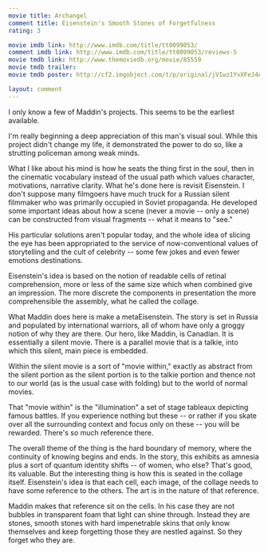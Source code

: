 ```yaml
---
movie title: Archangel
comment title: Eisenstein's Smooth Stones of Forgetfulness
rating: 3

movie imdb link: http://www.imdb.com/title/tt0099053/
comment imdb link: http://www.imdb.com/title/tt0099053/reviews-5
movie tmdb link: http://www.themoviedb.org/movie/85559
movie tmdb trailer: 
movie tmdb poster: http://cf2.imgobject.com/t/p/original/jVIwz1YvXFeJ4AxKXmgn3hMfhHj.jpg

layout: comment
---
```


I only know a few of Maddin's projects. This seems to be the earliest available.

I'm really beginning a deep appreciation of this man's visual soul. While this project didn't change my life, it demonstrated the power to do so, like a strutting policeman among weak minds.

What I like about his mind is how he seats the thing first in the soul, then in the cinematic vocabulary instead of the usual path which values character, motivations, narrative clarity. What he's done here is revisit Eisenstein. I don't suppose many filmgoers have much truck for a Russian silent filmmaker who was primarily occupied in Soviet propaganda. He developed some important ideas about how a scene (never a movie -- only a scene) can be constructed from visual fragments -- what it means to "see."

His particular solutions aren't popular today, and the whole idea of slicing the eye has been appropriated to the service of now-conventional values of storytelling and the cult of celebrity -- some few jokes and even fewer emotions destinations.

Eisenstein's idea is based on the notion of readable cells of retinal comprehension, more or less of the same size which when combined give an impression. The more discrete the components in presentation the more comprehensible the assembly, what he called the collage.

What Maddin does here is make a metaEisenstein. The story is set in Russia and populated by international warriors, all of whom have only a groggy notion of why they are there. Our hero, like Maddin, is Canadian. It is essentially a silent movie. There is a parallel movie that is a talkie, into which this silent, main piece is embedded.

Within the silent movie is a sort of "movie within," exactly as abstract from the silent portion as the silent portion is to the talkie portion and thence not to our world (as is the usual case with folding) but to the world of normal movies.

That "movie within" is the "illumination" a set of stage tableaux depicting famous battles. If you experience nothing but these -- or rather if you skate over all the surrounding context and focus only on these -- you will be rewarded. There's so much reference there.

The overall theme of the thing is the hard boundary of memory, where the continuity of knowing begins and ends. In the story, this exhibits as amnesia plus a sort of quantum identity shifts -- of women, who else? That's good, its valuable. But the interesting thing is how this is seated in the collage itself. Eisenstein's idea is that each cell, each image, of the collage needs to have some reference to the others. The art is in the nature of that reference. 

Maddin makes that reference sit on the cells. In his case they are not bubbles in transparent foam that light can shine through. Instead they are stones, smooth stones with hard impenetrable skins that only know themselves and keep forgetting those they are nestled against. So they forget who they are.